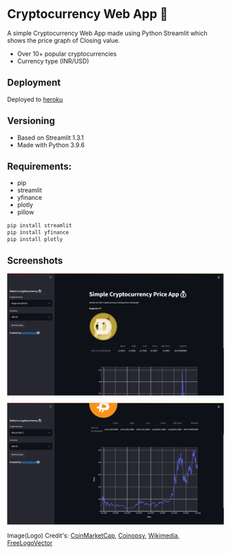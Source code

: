 # Cryptocurrency Web App 🤑
A simple Cryptocurrency Web App made using Python Streamlit which shows the price graph of Closing value.
* Over 10+ popular cryptocurrencies
* Currency type (INR/USD)

## Deployment
Deployed to [heroku](https://crypto-zr.herokuapp.com/)

## Versioning
* Based on Streamlit 1.3.1
* Made with Python 3.9.6

## Requirements:
* pip
* streamlit
* yfinance
* plotly
* pillow
```
pip install streamlit
pip install yfinance
pip install plotly
```
## Screenshots
![alt text](https://github.com/zerothrohit/crypto-webapp-streamlit/blob/main/media/1.jpg "Cryptocurrency Web App")

![alt text](https://github.com/zerothrohit/crypto-webapp-streamlit/blob/main/media/2.jpg "Cryptocurrency Web App")

Image(Logo) Credit's: [CoinMarketCap](https://coinmarketcap.com/), [Coinopsy](https://www.coinopsy.com/), [Wikimedia](https://www.wikimedia.org/), [FreeLogoVector](https://www.freelogovectors.net/)
